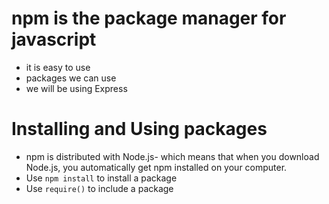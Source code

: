# npm is the package manager for javascript
* it is easy to use
* packages we can use
* we will be using Express


# Installing and Using packages
* npm is distributed with Node.js- which means that when you download Node.js, you automatically get npm installed on your computer.
* Use `npm install` to install a package
* Use `require()` to include a package